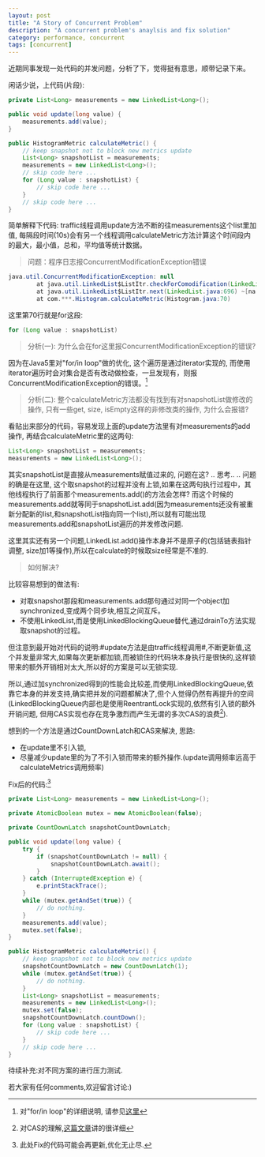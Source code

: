 ```yaml
---
layout: post
title: "A Story of Concurrent Problem"
description: "A concurrent problem's anaylsis and fix solution"
category: performance, concurrent
tags: [concurrent]
---
```


近期同事发现一处代码的并发问题，分析了下，觉得挺有意思，顺带记录下来。

闲话少说，上代码(片段):

```java
private List<Long> measurements = new LinkedList<Long>();

public void update(long value) {
    measurements.add(value);
}

public HistogramMetric calculateMetric() {
    // keep snapshot not to block new metrics update
    List<Long> snapshotList = measurements;
    measurements = new LinkedList<Long>();
    // skip code here ...
    for (Long value : snapshotList) {
        // skip code here ...
    }
    // skip code here ...
}
```

简单解释下代码: traffic线程调用update方法不断的往measurements这个list里加值, 每隔段时间(10s)会有另一个线程调用calculateMetric方法计算这个时间段内的最大，最小值，总和，平均值等统计数据。

>问题：程序日志报ConcurrentModificationException错误

```java
java.util.ConcurrentModificationException: null
        at java.util.LinkedList$ListItr.checkForComodification(LinkedList.java:761) ~[na:1.6.0_85]
        at java.util.LinkedList$ListItr.next(LinkedList.java:696) ~[na:1.6.0_85]
        at com.***.Histogram.calculateMetric(Histogram.java:70)
```

这里第70行就是for这段:

```java
for (Long value : snapshotList)
```


>分析(一): 为什么会在for这里报ConcurrentModificationException的错误?

因为在Java5里对"for/in loop"做的优化, 这个遍历是通过iterator实现的, 而使用iterator遍历时会对集合是否有改动做检查，一旦发现有，则报ConcurrentModificationException的错误。[^1]

>分析(二): 整个calculateMetric方法都没有找到有对snapshotList做修改的操作, 只有一些get, size, isEmpty这样的非修改类的操作, 为什么会报错?

看贴出来部分的代码，容易发现上面的update方法里有对measurements的add操作, 再结合calculateMetric里的这两句:

```java
List<Long> snapshotList = measurements;
measurements = new LinkedList<Long>();
```

其实snapshotList是直接从measurements赋值过来的, 问题在这?
..
思考..
..
问题的确是在这里, 这个取snapshot的过程并没有上锁,如果在这两句执行过程中，其他线程执行了前面那个measurements.add()的方法会怎样? 而这个时候的measurements.add就等同于snapshotList.add(因为measurements还没有被重新分配新的list,和snapshotList指向同一个list),所以就有可能出现measurements.add和snapshotList遍历的并发修改问题.

这里其实还有另一个问题,LinkedList.add()操作本身并不是原子的(包括链表指针调整, size加1等操作),所以在calculate的时候取size经常是不准的.

>如何解决?

比较容易想到的做法有:

+ 对取snapshot那段和measurements.add那句通过对同一个object加synchronized,变成两个同步块,相互之间互斥。
+ 不使用LinkedList,而是使用LinkedBlockingQueue替代,通过drainTo方法实现取snapshot的过程。

但注意到最开始对代码的说明:#update方法是由traffic线程调用#,不断更新值,这个并发量非常大,如果每次更新都加锁,而被锁住的代码块本身执行是很快的,这样锁带来的额外开销相对太大,所以好的方案是可以无锁实现.

所以,通过加synchronized得到的性能会比较差,而使用LinkedBlockingQueue,依靠它本身的并发支持,确实把并发的问题都解决了,但个人觉得仍然有再提升的空间(LinkedBlockingQueue内部也是使用ReentrantLock实现的,依然有引入锁的额外开销问题, 但用CAS实现也存在竞争激烈而产生无谓的多次CAS的浪费[^2]).

想到的一个方法是通过CountDownLatch和CAS来解决, 思路:

+ 在update里不引入锁,
+ 尽量减少update里的为了不引入锁而带来的额外操作.(update调用频率远高于calculateMetrics调用频率)

Fix后的代码:[^3]

```java
private List<Long> measurements = new LinkedList<Long>();

private AtomicBoolean mutex = new AtomicBoolean(false);

private CountDownLatch snapshotCountDownLatch;

public void update(long value) {
    try {
        if (snapshotCountDownLatch != null) {
            snapshotCountDownLatch.await();
        }
    } catch (InterruptedException e) {
        e.printStackTrace();
    }
    while (mutex.getAndSet(true)) {
        // do nothing.
    }
    measurements.add(value);
    mutex.set(false);
}

public HistogramMetric calculateMetric() {
    // keep snapshot not to block new metrics update
    snapshotCountDownLatch = new CountDownLatch(1);
    while (mutex.getAndSet(true)) {
        // do nothing.
    }
    List<Long> snapshotList = measurements;
    measurements = new LinkedList<Long>();
    mutex.set(false);
    snapshotCountDownLatch.countDown();
    for (Long value : snapshotList) {
        // skip code here ...
    }
    // skip code here ...
}
```

待续补充:对不同方案的进行压力测试.

若大家有任何comments,欢迎留言讨论:)

[^1]: 对"for/in loop"的详细说明, 请参见[这里](http://www.ibm.com/developerworks/library/j-forin/index.html)
[^2]: 对CAS的理解,[这篇文章](http://www.cnblogs.com/Mainz/p/3546347.html)讲的很详细
[^3]: 此处Fix的代码可能会再更新,优化无止尽.